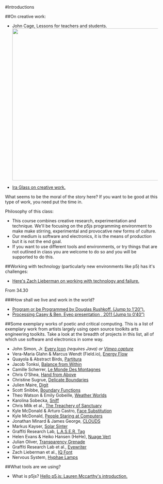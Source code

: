 #Introductions

##On creative work:

* John Cage, Lessons for teachers and students.  
<img src="../../images/Cage-Advice_LG.jpg" width="500"></br>

* [Ira Glass on creative work.](https://www.youtube.com/embed/BI23U7U2aUY)

What seems to be the moral of the story here? If you want to be good at this type of work, you need put the time in.  

Philosophy of this class:  
* This course combines creative research, experimentation and technique. We'll be focusing on the p5js programming environment to make make stirring, experimental and provocative new forms of culture.
* Our medium is software and electronics, it is the means of production but it is not the end goal.
* If you want to use different tools and environments, or try things that are not outlined in class you are welcome to do so and you will be supported to do this.  

##Working with technology (particularly new environments like p5) has it's challenges:

* [Here's Zach Lieberman on working with technology and failure.](https://player.vimeo.com/video/47203759?color=55c4e4)

From 34.30  

###How shall we live and work in the world?

* [Program or be Programmed by Douglas Rushkoff. (Jump to 1’20”).](https://www.youtube.com/watch?v=imV3pPIUy1k&t=80)
* [Processing Casey & Ben, Eyeo presentation , 2011 (Jump to 0’40”)](https://vimeo.com/28117873)

##Some exemplary works of poetic and critical computing.
This is a list of exemplary work from artists largely using open source toolkits arts engineering toolkits. Take a look at the breadth of projects in this list, all of which use software and electronics in some way.  

<ul><li>John Simon, Jr. <a href="http://www.numeral.com/eicon.html" target="_blank">Every Icon</a> <em>(requires Java) or <a href="https://vimeo.com/50767345" target="_blank">Vimeo capture</a></em></li>
<li>Vera-Maria Glahn &amp; Marcus Wendt (Field.io), <a href="http://www.field.io/project/energy-flow" target="_blank">Energy Flow</a></li>
<li>Quayola &amp; Abstract Birds, <a href="http://www.abstractbirds.com/34019/335543/projects/partitura" target="_blank">Partitura</a></li>
<li>Jacob Tonksi, <a href="https://vimeo.com/72826106" target="_blank">Balance from Within</a></li>
<li>Camille Scherrer, <a href="http://www.chipchip.ch/works/interaction/LeMondeDesMontagnes/LeMondeDesMontagnes.html" target="_blank">Le Monde Des Montagnes</a></li>
<li>Chris O&rsquo;Shea, <a href="http://www.chrisoshea.org/hand-from-above" target="_blank">Hand from Above</a></li>
<li>Christine Sugrue, <a href="http://csugrue.com/delicateboundaries/" target="_blank">Delicate Boundaries</a></li>
<li>Julien Maire, <a href="http://www.youtube.com/watch?v=AJgNOU6cOgM" target="_blank">Digit</a></li>
<li>Scott Snibbe, <a href="http://www.snibbe.com/projects/interactive/boundaryfunctions/" target="_blank">Boundary Functions</a></li>
<li>Theo Watson &amp; Emily Gobeille, <a href="http://design-io.com/projects/WeatherWorlds/" target="_blank">Weather Worlds</a></li>
<li>Karolina Sobecka, <a href="http://www.gravitytrap.com/artwork/sniff" target="_blank">Sniff</a></li>
<li>Chris Milk et al.,&nbsp;<a href="http://www.youtube.com/watch?v=_2kZdl8hs_s" target="_blank">The Treachery of Sanctuary</a></li>
<li>Kyle McDonald &amp; Arturo Castro, <a href="https://vimeo.com/29348533" target="_blank">Face Substitution</a></li>
<li>Kyle McDonald, <a href="http://www.carbonated.tv/technology/secret-service-investigates-apple-store-spy-camera-artist" target="_blank">People Staring at Computers</a></li>
<li>Jonathan Minard &amp; James George, <a href="https://vimeo.com/42852185" target="_blank">CLOUDS</a></li>
<li>Markus Kayser, <a href="http://www.markuskayser.com/work/solarsinter/" target="_blank">Solar Sinter</a></li>
<li>Graffiti Research Lab,&nbsp;<a href="https://vimeo.com/1250765" target="_blank">L.A.S.E.R. Tag</a></li>
<li>Helen Evans &amp; Heiko Hansen (HeHe), <a href="https://vimeo.com/17350218" target="_blank">Nuage Vert</a></li>
<li>Julian Oliver, <a href="http://transparencygrenade.com/" target="_blank">Transparency Grenade</a></li>
<li>Graffiti Research Lab et al.,&nbsp;<a href="https://vimeo.com/6376466" target="_blank">Eyewriter</a></li>
<li>Zach Lieberman et al.,&nbsp;<a href="https://vimeo.com/5233789" target="_blank">IQ Font</a></li>
<li>Nervous System,&nbsp;<a href="http://n-e-r-v-o-u-s.com/shop/generativeProduct.php?code=99" target="_blank">Hyphae Lamps</a></li>
</ul>

##What tools are we using?

* What is p5js?
[Hello p5.js: Lauren Mccarthy's introduction.](http://hello.p5js.org/)
